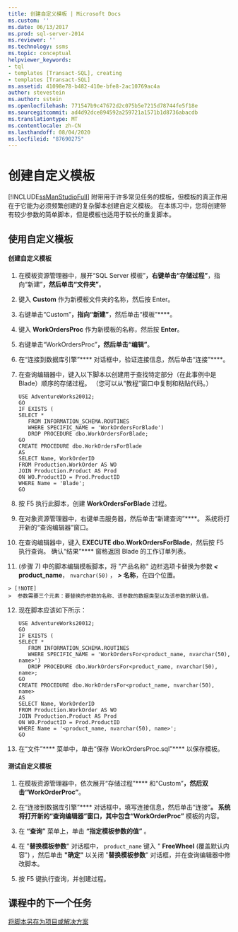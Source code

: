 ```yaml
---
title: 创建自定义模板 | Microsoft Docs
ms.custom: ''
ms.date: 06/13/2017
ms.prod: sql-server-2014
ms.reviewer: ''
ms.technology: ssms
ms.topic: conceptual
helpviewer_keywords:
- tql
- templates [Transact-SQL], creating
- templates [Transact-SQL]
ms.assetid: 41098e78-b482-410e-bfe8-2ac10769ac4a
author: stevestein
ms.author: sstein
ms.openlocfilehash: 771547b9c47672d2c075b5e7215d78744fe5f18e
ms.sourcegitcommit: ad4d92dce894592a259721a1571b1d8736abacdb
ms.translationtype: MT
ms.contentlocale: zh-CN
ms.lasthandoff: 08/04/2020
ms.locfileid: "87690275"
---
```

# <a name="create-custom-templates"></a>创建自定义模板
  [!INCLUDE[ssManStudioFull](../../includes/ssmanstudiofull-md.md)] 附带用于许多常见任务的模板，但模板的真正作用在于它能为必须频繁创建的复杂脚本创建自定义模板。 在本练习中，您将创建带有较少参数的简单脚本，但是模板也适用于较长的重复脚本。  
  
## <a name="using-custom-templates"></a>使用自定义模板  
  
#### <a name="to-create-a-custom-template"></a>创建自定义模板  
  
1.  在模板资源管理器中，展开“SQL Server 模板”****，右键单击“存储过程”****，指向“新建”****，然后单击“文件夹”****。  
  
2.  键入 **Custom** 作为新模板文件夹的名称，然后按 Enter。  
  
3.  右键单击“Custom”****，指向“新建”****，然后单击“模板”****。  
  
4.  键入 **WorkOrdersProc** 作为新模板的名称，然后按 **Enter**。  
  
5.  右键单击“WorkOrdersProc”****，然后单击“编辑”****。  
  
6.  在“连接到数据库引擎”**** 对话框中，验证连接信息，然后单击“连接”****。  
  
7.  在查询编辑器中，键入以下脚本以创建用于查找特定部分（在此事例中是 Blade）顺序的存储过程。 （您可以从“教程”窗口中复制和粘贴代码。）  
  
    ```  
    USE AdventureWorks20012;  
    GO  
    IF EXISTS (  
    SELECT *   
       FROM INFORMATION_SCHEMA.ROUTINES   
       WHERE SPECIFIC_NAME = 'WorkOrdersForBlade')  
       DROP PROCEDURE dbo.WorkOrdersForBlade;  
    GO  
    CREATE PROCEDURE dbo.WorkOrdersForBlade  
    AS  
    SELECT Name, WorkOrderID   
    FROM Production.WorkOrder AS WO  
    JOIN Production.Product AS Prod  
    ON WO.ProductID = Prod.ProductID  
    WHERE Name = 'Blade';  
    GO  
    ```  
  
8.  按 F5 执行此脚本，创建 **WorkOrdersForBlade** 过程。  
  
9. 在对象资源管理器中，右键单击服务器，然后单击“新建查询”****。 系统将打开新的“查询编辑器”窗口。  
  
10. 在查询编辑器中，键入 **EXECUTE dbo.WorkOrdersForBlade**，然后按 F5 执行查询。 确认“结果”**** 窗格返回 Blade 的工作订单列表。  
  
11.  (步骤 7) 中的脚本编辑模板脚本，将 "产品名称" 边栏选项卡替换为参数<strong> *<* product_name</strong>， `nvarchar(50)` ， <strong> *>* 名称</strong>，在四个位置。  
  
    > [!NOTE]  
    >  参数需要三个元素：要替换的参数的名称、该参数的数据类型以及该参数的默认值。  
  
12. 现在脚本应该如下所示：  
  
    ```  
    USE AdventureWorks20012;  
    GO  
    IF EXISTS (  
    SELECT *   
       FROM INFORMATION_SCHEMA.ROUTINES   
       WHERE SPECIFIC_NAME = 'WorkOrdersFor<product_name, nvarchar(50), name>')  
       DROP PROCEDURE dbo.WorkOrdersFor<product_name, nvarchar(50), name>;  
    GO  
    CREATE PROCEDURE dbo.WorkOrdersFor<product_name, nvarchar(50), name>  
    AS  
    SELECT Name, WorkOrderID   
    FROM Production.WorkOrder AS WO  
    JOIN Production.Product AS Prod  
    ON WO.ProductID = Prod.ProductID  
    WHERE Name = '<product_name, nvarchar(50), name>';  
    GO  
    ```  
  
13. 在“文件”**** 菜单中，单击“保存 WorkOrdersProc.sql”**** 以保存模板。  
  
#### <a name="to-test-the-custom-template"></a>测试自定义模板  
  
1.  在模板资源管理器中，依次展开“存储过程”**** 和“Custom”****，然后双击“WorkOrderProc”****。  
  
2.  在“连接到数据库引擎”**** 对话框中，填写连接信息，然后单击“连接”****。 系统将打开新的“查询编辑器”窗口，其中包含“WorkOrderProc”**** 模板的内容。  
  
3.  在 **“查询”** 菜单上，单击 **“指定模板参数的值”** 。  
  
4.  在 "**替换模板参数**" 对话框中， `product_name` 键入 " **FreeWheel** (覆盖默认内容") ，然后单击 **"确定"** 以关闭 "**替换模板参数**" 对话框，并在查询编辑器中修改脚本。  
  
5.  按 F5 键执行查询，并创建过程。  
  
## <a name="next-task-in-lesson"></a>课程中的下一个任务  
 [将脚本另存为项目或解决方案](lesson-3-3-save-scripts-as-projects-or-solutions.md)  
  
  
